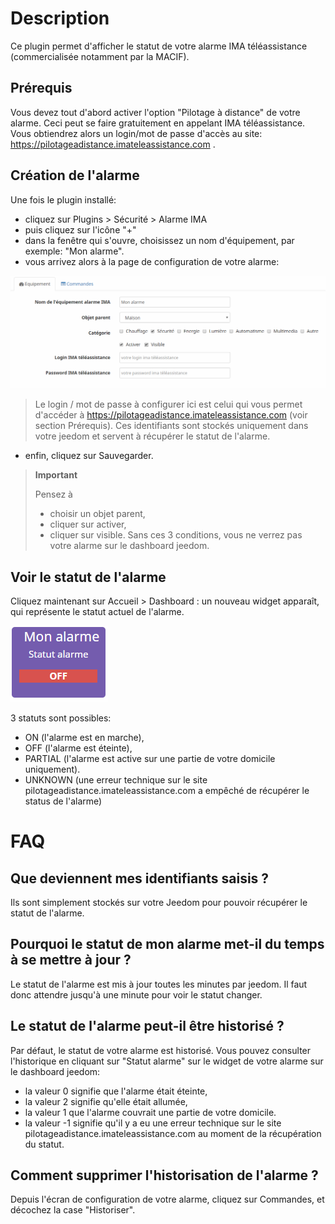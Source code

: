 Description
===
Ce plugin permet d'afficher le statut de votre alarme IMA téléassistance (commercialisée notamment par la MACIF).


Prérequis
---
Vous devez tout d'abord activer l'option "Pilotage à distance" de votre alarme.
Ceci peut se faire gratuitement en appelant IMA téléassistance.
Vous obtiendrez alors un login/mot de passe d'accès au site: https://pilotageadistance.imateleassistance.com .

 
Création de l'alarme
---
Une fois le plugin installé:

- cliquez sur Plugins > Sécurité > Alarme IMA
- puis cliquez sur l'icône "+"
- dans la fenêtre qui s'ouvre, choisissez un nom d'équipement, par exemple: "Mon alarme".
- vous arrivez alors à la page de configuration de votre alarme:

![alt text](../images/doc.png "page de configuration du plugin")

> Le login / mot de passe à configurer ici est celui qui vous permet d'accéder à https://pilotageadistance.imateleassistance.com (voir section Prérequis). Ces identifiants sont stockés uniquement dans votre jeedom et servent à récupérer le statut de l'alarme.

- enfin, cliquez sur Sauvegarder.

> **Important**
>
> Pensez à
> - choisir un objet parent,
> - cliquer sur activer,
> - cliquer sur visible.
> Sans ces 3 conditions, vous ne verrez pas votre alarme sur le dashboard jeedom.


Voir le statut de l'alarme
---
Cliquez maintenant sur Accueil > Dashboard : un nouveau widget apparaît, qui représente le statut actuel de l'alarme.

![alt text](../images/widget.png "widget alarme IMA")

3 statuts sont possibles:
- ON (l'alarme est en marche), 
- OFF (l'alarme est éteinte), 
- PARTIAL (l'alarme est active sur une partie de votre domicile uniquement).
- UNKNOWN (une erreur technique sur le site pilotageadistance.imateleassistance.com a empêché de récupérer le status de l'alarme)


FAQ
===
Que deviennent mes identifiants saisis ?
---
Ils sont simplement stockés sur votre Jeedom pour pouvoir récupérer le statut de l'alarme.

Pourquoi le statut de mon alarme met-il du temps à se mettre à jour ?
---
Le statut de l'alarme est mis à jour toutes les minutes par jeedom. Il faut donc attendre jusqu'à une minute pour voir le statut changer.

Le statut de l'alarme peut-il être historisé ?
---
Par défaut, le statut de votre alarme est historisé. Vous pouvez consulter l'historique en cliquant sur "Statut alarme" sur le widget de votre alarme sur le dashboard jeedom:
  * la valeur 0 signifie que l'alarme était éteinte,
  * la valeur 2 signifie qu'elle était allumée,
  * la valeur 1 que l'alarme couvrait une partie de votre domicile.
  * la valeur -1 signifie qu'il y a eu une erreur technique sur le site pilotageadistance.imateleassistance.com au moment de la récupération du statut.

Comment supprimer l'historisation de l'alarme ?
---
Depuis l'écran de configuration de votre alarme, cliquez sur Commandes, et décochez la case "Historiser".

